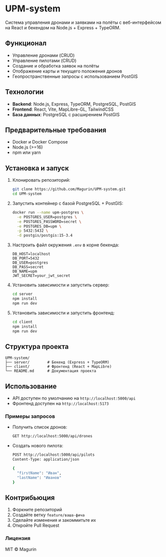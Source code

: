 # UPM-system

Система управления дронами и заявками на полёты с веб-интерфейсом на React и бекендом на Node.js + Express + TypeORM.

## Функционал

* Управление дронами (CRUD)
* Управление пилотами (CRUD)
* Создание и обработка заявок на полёты
* Отображение карты и текущего положения дронов
* Геопространственные запросы с использованием PostGIS

## Технологии

* **Backend**: Node.js, Express, TypeORM, PostgreSQL, PostGIS
* **Frontend**: React, Vite, MapLibre-GL, TailwindCSS
* **База данных**: PostgreSQL с расширением PostGIS

## Предварительные требования

* Docker и Docker Compose
* Node.js (>=16)
* npm или yarn

## Установка и запуск

1. Клонировать репозиторий:

   ```bash
   git clone https://github.com/Magurin/UPM-system.git
   cd UPM-system
   ```

2. Запустить контейнер с базой PostgreSQL + PostGIS:

   ```bash
   docker run --name upm-postgres \
     -e POSTGRES_USER=postgres \
     -e POSTGRES_PASSWORD=secret \
     -e POSTGRES_DB=upm \
     -p 5432:5432 \
     -d postgis/postgis:15-3.4
   ```

3. Настроить файл окружения `.env` в корне бекенда:

   ```dotenv
   DB_HOST=localhost
   DB_PORT=5432
   DB_USER=postgres
   DB_PASS=secret
   DB_NAME=upm
   JWT_SECRET=your_jwt_secret
   ```

4. Установить зависимости и запустить сервер:

   ```bash
   cd server
   npm install
   npm run dev
   ```

5. Установить зависимости и запустить фронтенд:

   ```bash
   cd client
   npm install
   npm run dev
   ```

## Структура проекта

```
UPM-system/
├── server/        # Бекенд (Express + TypeORM)
├── client/        # Фронтенд (React + MapLibre)
└── README.md      # Документация проекта
```

## Использование

* API доступен по умолчанию на `http://localhost:5000/api`
* Фронтенд доступен на `http://localhost:5173`

### Примеры запросов

* Получить список дронов:

  ```bash
  GET http://localhost:5000/api/drones
  ```
* Создать нового пилота:

  ```bash
  POST http://localhost:5000/api/pilots
  Content-Type: application/json

  {
    "firstName": "Иван",
    "lastName": "Иванов"
  }
  ```

## Контрибьюция

1. Форкните репозиторий
2. Создайте ветку `feature/ваша-фича`
3. Сделайте изменения и закоммитьте их
4. Откройте Pull Request

### Лицензия

MIT © Magurin
